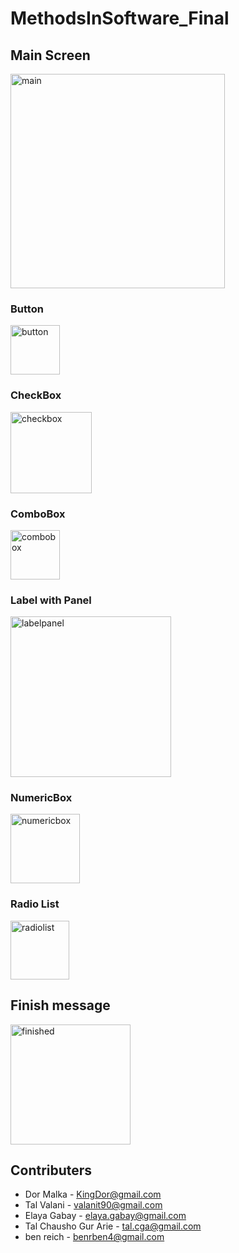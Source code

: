 # MethodsInSoftware_Final
## Main Screen
<img width="343" alt="main" src="https://user-images.githubusercontent.com/10046870/43391738-2aa201c8-93fa-11e8-9619-e47cf184a98a.PNG">

### Button
<img width="79" alt="button" src="https://user-images.githubusercontent.com/10046870/43391734-29faff40-93fa-11e8-917e-f3542e99a568.PNG">

### CheckBox
<img width="130" alt="checkbox" src="https://user-images.githubusercontent.com/10046870/43391735-2a204804-93fa-11e8-8cf9-527a472582ba.PNG">

### ComboBox
<img width="79" alt="combobox" src="https://user-images.githubusercontent.com/10046870/43391736-2a48b000-93fa-11e8-96c4-053914e93114.PNG">

### Label with Panel
<img width="257" alt="labelpanel" src="https://user-images.githubusercontent.com/10046870/43391737-2a763f5c-93fa-11e8-9d44-0811cc139cf2.PNG">

### NumericBox
<img width="111" alt="numericbox" src="https://user-images.githubusercontent.com/10046870/43391739-2acb933a-93fa-11e8-9677-1d540ec29b5d.PNG">

### Radio List
<img width="94" alt="radiolist" src="https://user-images.githubusercontent.com/10046870/43391740-2af53bb8-93fa-11e8-954f-a8ed54e88049.PNG">

## Finish message
<img width="192" alt="finished" src="https://user-images.githubusercontent.com/10046870/43391864-82c1f16a-93fa-11e8-8ea6-bede566659f9.PNG">


## Contributers ##
* Dor Malka - KingDor@gmail.com
* Tal Valani - valanit90@gmail.com
* Elaya Gabay - elaya.gabay@gmail.com
* Tal Chausho Gur Arie - tal.cga@gmail.com
* ben reich - benrben4@gmail.com
